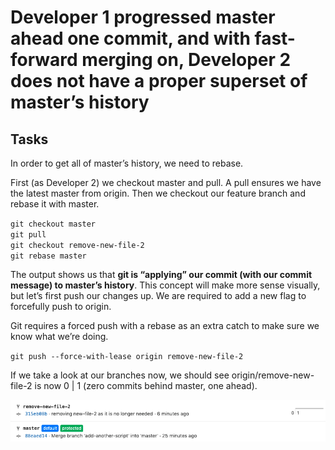 # Developer 1 progressed master ahead one commit, and with fast-forward merging on, Developer 2 does not have a proper superset of master’s history

## Tasks

In order to get all of master’s history, we need to rebase.  

First (as Developer 2) we checkout master and pull. A pull ensures we have the latest master from origin. Then we checkout our feature branch and rebase it with master.

`git checkout master`  
`git pull`  
`git checkout remove-new-file-2`  
`git rebase master`  

 The output shows us that **git is “applying” our commit (with our commit message) to master’s history**. This concept will make more sense visually, but let’s first push our changes up. We are required to add a new flag to forcefully push to origin.  

Git requires a forced push with a rebase as an extra catch to make sure we know what we’re doing.

`git push --force-with-lease origin remove-new-file-2`  
 
If we take a look at our branches now, we should see origin/remove-new-file-2 is now 0 | 1 (zero commits behind master, one ahead).  

![Chose branch](./assets/mergerequest_7.png)  
